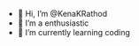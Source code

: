 - 👋 Hi, I’m @KenaKRathod
- 👀 I’m a enthusiastic 
- 🌱 I’m currently learning coding

<!---
KenaKRathod/KenaKRathod is a ✨ special ✨ repository because its `README.md` (this file) appears on your GitHub profile.
You can click the Preview link to take a look at your changes.
--->
